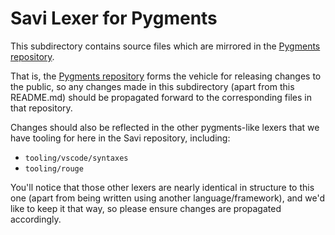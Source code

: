 # Savi Lexer for Pygments

This subdirectory contains source files which are mirrored in the [Pygments repository](https://github.com/pygments/pygments).

That is, the [Pygments repository](https://github.com/pygments/pygments) forms the vehicle for releasing changes to the public, so any changes made in this subdirectory (apart from this README.md) should be propagated forward to the corresponding files in that repository.

Changes should also be reflected in the other pygments-like lexers that we have tooling for here in the Savi repository, including:
- `tooling/vscode/syntaxes`
- `tooling/rouge`

You'll notice that those other lexers are nearly identical in structure to this one (apart from being written using another language/framework), and we'd like to keep it that way, so please ensure changes are propagated accordingly.
